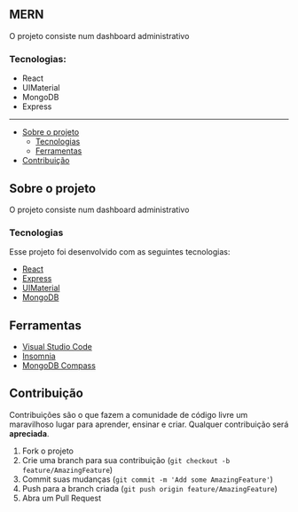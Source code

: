 ## MERN

O projeto consiste num dashboard administrativo

### Tecnologias:
- React
- UIMaterial
- MongoDB
- Express


---

* [Sobre o projeto](#Sobre-o-projeto)
  * [Tecnologias](#Tecnologias)
  * [Ferramentas](#Ferramentas)
* [Contribuição](#Contribuição)

## Sobre o projeto

O projeto consiste num dashboard administrativo

### Tecnologias
Esse projeto foi desenvolvido com as seguintes tecnologias:
- [React](https://github.com/facebook/react)
- [Express](https://github.com/expressjs/express)
- [UIMaterial](https://github.com/mui-org/material-ui)
- [MongoDB](https://github.com/mongodb/mongo)

## Ferramentas

- [Visual Studio Code](https://code.visualstudio.com)
- [Insomnia](https://insomnia.rest)
- [MongoDB Compass](https://www.mongodb.com)

## Contribuição

Contribuições são o que fazem a comunidade de código livre um maravilhoso lugar para aprender, ensinar e criar. Qualquer contribuição será **apreciada**.

1. Fork o projeto
2. Crie uma branch para sua contribuição (`git checkout -b feature/AmazingFeature`)
3. Commit suas mudanças (`git commit -m 'Add some AmazingFeature'`)
4. Push para a branch criada (`git push origin feature/AmazingFeature`)
5. Abra um Pull Request